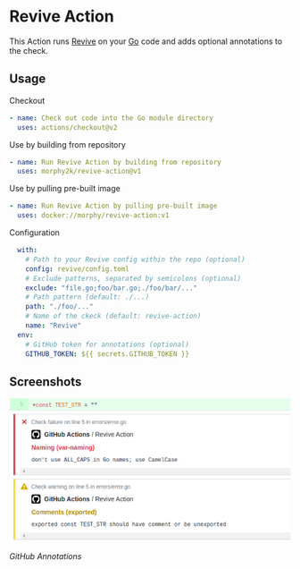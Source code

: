 # Revive Action

This Action runs [Revive](https://github.com/mgechev/revive) on your [Go](https://golang.org/) code and adds optional annotations to the check.

## Usage

Checkout

```YAML
- name: Check out code into the Go module directory
  uses: actions/checkout@v2
```

Use by building from repository

```YAML
- name: Run Revive Action by building from repository
  uses: morphy2k/revive-action@v1
```

Use by pulling pre-built image

```YAML
- name: Run Revive Action by pulling pre-built image
  uses: docker://morphy/revive-action:v1
```

Configuration

```YAML
  with:
    # Path to your Revive config within the repo (optional)
    config: revive/config.toml
    # Exclude patterns, separated by semicolons (optional)
    exclude: "file.go;foo/bar.go;./foo/bar/..."
    # Path pattern (default: ./...)
    path: "./foo/..."
    # Name of the ckeck (default: revive-action)
    name: "Revive"
  env:
    # GitHub token for annotations (optional)
    GITHUB_TOKEN: ${{ secrets.GITHUB_TOKEN }}
```

## Screenshots

![Screenshot of annotations](screenshot.png)

_GitHub Annotations_
